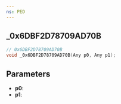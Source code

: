```yaml
---
ns: PED
---
```

## _0x6DBF2D78709AD70B

```c
// 0x6DBF2D78709AD70B
void _0x6DBF2D78709AD70B(Any p0, Any p1);
```

## Parameters
* **p0**:
* **p1**:
